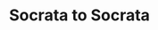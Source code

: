 ---
layout: listing
title: Socrata to Socrata
type: template

icon: fa-cloud

description: Reads data from an existing Socrata dataset, transform the data, and publish the result to another Socrata dataset.

url: https://github.com/socrata/connectors/tree/master/Socrata%20to%20Socrata
download_url: https://github.com/socrata/connectors/raw/master/Socrata%20to%20Socrata/socrata_to_socrata.fmw
bugs_url: https://github.com/socrata/connectors/issues?labels=socrata-to-socrata&state=open
---